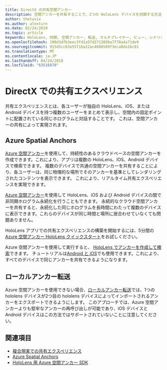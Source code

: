 ```yaml
---
title: DirectX の共有空間アンカー
description: 空間アンカーを共有することで、2つの HoloLens デバイスを同期する方法について説明します。
author: thetuvix
ms.author: alexturn
ms.date: 02/24/2019
ms.topic: article
keywords: HoloLens, 同期, 空間アンカー, 転送, マルチプレイヤー, ビュー, シナリオ, チュートリアル, サンプルコード, Azure, Azure 空間アンカー, ASA
ms.openlocfilehash: 190d3dfb3eec3fd1a57d2713850a7778a4a71de9
ms.sourcegitcommit: 915d3cc63a5571ba22ac4608589f3eca8da1bc81
ms.translationtype: MT
ms.contentlocale: ja-JP
ms.lasthandoff: 04/24/2019
ms.locfileid: "63516870"
---
```

# <a name="shared-experiences-in-directx"></a>DirectX での共有エクスペリエンス

共有エクスペリエンスとは、各ユーザーが独自の HoloLens、iOS、または Android デバイスを持つ複数のユーザーをまとめて表示し、空間内の固定ポイントに配置されている同じホログラムと対話することです。 これは、空間アンカーの共有によって実現されます。

## <a name="azure-spatial-anchors"></a>Azure Spatial Anchors

<a href="https://docs.microsoft.com/azure/spatial-anchors/overview" target="_blank">Azure 空間アンカー</a>を使用して、持続性のあるクラウドベースの空間アンカーを作成できます。これにより、アプリは複数の HoloLens、IOS、Android デバイスで検索できます。  複数のデバイスで共通の空間アンカーを共有することにより、各ユーザーは、同じ物理的な場所でそのアンカーを基準としてレンダリングされたコンテンツを表示できます。  これにより、リアルタイム共有エクスペリエンスを実現できます。

<a href="https://docs.microsoft.com/azure/spatial-anchors/overview" target="_blank">Azure 空間アンカー</a>を使用して HoloLens、iOS および Android デバイスの間で非同期ホログラム永続化を行うこともできます。  永続的なクラウド空間アンカーを共有すると、永続化した同じホログラムを長時間にわたって複数のデバイスに表示できます。これらのデバイスが同じ時間と場所に居合わせていなくても問題ありません。

HoloLens アプリでの共有エクスペリエンスの構築を開始するには、5分間の<a href="https://docs.microsoft.com/azure/spatial-anchors/quickstarts/get-started-hololens" target="_blank">Azure 空間アンカー HoloLens クイックスタート</a>をお試しください。

Azure 空間アンカーを使用して実行すると、 <a href="https://docs.microsoft.com/azure/spatial-anchors/concepts/create-locate-anchors-cpp-winrt" target="_blank">HoloLens でアンカーを作成して検索</a>できます。  チュートリアルは<a href="https://docs.microsoft.com/azure/spatial-anchors/create-locate-anchors-overview" target="_blank">Android と iOS</a>でも使用できます。これにより、すべてのデバイスで同じアンカーを共有できるようになります。

## <a name="local-anchor-transfers"></a>ローカルアンカー転送

Azure 空間アンカーを使用できない場合、[ローカルアンカー転送](local-anchor-transfers-in-directx.md)では、1つの hololens デバイスが2つ目の hololens デバイスによってインポートされるアンカーをエクスポートできるようにします。  このアプローチでは、Azure 空間アンカーよりも堅牢なアンカーの再呼び出しが可能であり、iOS デバイスと Android デバイスはこの方法ではサポートされていないことに注意してください。

## <a name="see-also"></a>関連項目
* [複合現実での共有エクスペリエンス](shared-experiences-in-mixed-reality.md)
* <a href="https://docs.microsoft.com/azure/spatial-anchors" target="_blank">Azure Spatial Anchors</a>
* <a href="https://docs.microsoft.com/cpp/api/spatial-anchors/winrt/" target="_blank">HoloLens 用 Azure 空間アンカー SDK</a>